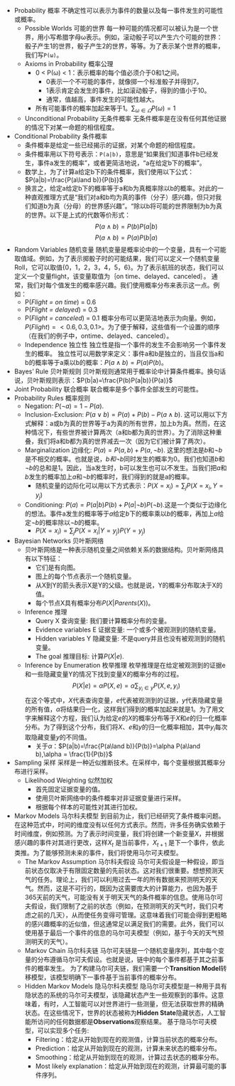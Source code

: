 - Probability 概率
	不确定性可以表示为事件的数量以及每一事件发生的可能性或概率。
	- Possible Worlds 可能的世界
		每一种可能的情况都可以被认为是一个世界，用小写希腊字母ω表示。例如，滚动骰子可以产生六个可能的世界：骰子产生1的世界，骰子产生2的世界，等等。为了表示某个世界的概率，我们写`P(ω)`。
	- Axioms in Probability 概率公理
		- 0 < P(ω) < 1：表示概率的每个值必须介于0和1之间。
			- 0表示一个不可能的事件，就像掷一个标准骰子并得到7。
			- 1表示肯定会发生的事件，比如滚动骰子，得到的值小于10。
			- 通常，值越高，事件发生的可能性越大。
		- 所有可能事件的概率加起来等于1。$\sum_{\omega\in\varOmega}P(\omega)=1$
	- Unconditional Probability 无条件概率
			无条件概率是在没有任何其他证据的情况下对某一命题的相信程度。
- Conditional Probability 条件概率
	- 条件概率是给定一些已经揭示的证据，对某个命题的相信程度。
	- 条件概率用以下符号表示：`P(a|b)`，意思是“如果我们知道事件b已经发生，事件a发生的概率”，或者更简洁地说，“a在给定b下的概率”。
	- 数学上，为了计算a给定b下的条件概率，我们使用以下公式：$P(a|b)=\frac{P(a\land b)}{P(b)}$
	- 换言之，给定a给定b下的概率等于a和b为真概率除以b的概率。对此的一种直观推理方式是“我们对a和b均为真的事件（分子）感兴趣，但只对我们知道b为真（分母）的世界感兴趣”。“除以b将可能的世界限制为b为真的世界。以下是上式的代数等价形式：$$P(a\land b)=P(b)P(a|b)$$$$P(a\land b)=P(a)P(b|a)$$
- Random Variables 随机变量
	随机变量是概率论中的一个变量，具有一个可能取值域。例如，为了表示掷骰子时的可能结果，我们可以定义一个随机变量Roll，它可以取值{0，1，2，3，4，5，6}。为了表示航班的状态，我们可以定义一个变量flight，该变量取值为｛on time、delayed、canceled｝。
	通常，我们对每个值发生的概率感兴趣。我们使用概率分布来表示这一点。例如：
	 - P(_Flight = on time_) = 0.6
	-   P(_Flight = delayed_) = 0.3
	-   P(_Flight = canceled_) = 0.1
	概率分布可以更简洁地表示为向量。例如，$P(Flight)=<0.6, 0.3, 0.1>$。为了便于解释，这些值有一个设置的顺序（在我们的例子中，ontime、delayed、canceled）。
	- Independence 独立性
		独立性是指一个事件的发生不会影响另一个事件发生的概率。
		独立性可以用数学来定义：事件a和b是独立的，当且仅当a和b的概率等于a乘以b的概率：$P(a\land b)=P(a)P(b)$。
- Bayes’ Rule 贝叶斯规则
	贝叶斯规则通常用于概率论中计算条件概率。换句话说，贝叶斯规则表示：$P(b|a)=\frac{P(b)P(a|b)}{P(a)}$
- Joint Probability 联合概率
	联合概率是多个事件全部发生的可能性。
- Probability Rules 概率规则
	- Negation: $P(¬a) = 1 - P(a)$. 
	- Inclusion-Exclusion: $P(a \lor b) = P(a) + P(b) - P(a\land b)$. 这可以用以下方式解释：a或b为真的世界等于a为真的所有世界，加上b为真。然而，在这种情况下，有些世界被计算两次（a和b都为真的世界）。为了消除这种重叠，我们将a和b都为真的世界减去一次（因为它们被计算了两次）。
	- Marginalization 边缘化: $P(a) = P(a, b) + P(a, ¬b)$. 这里的想法是$b$和$\lnot b$是不相交的概率。也就是说，$b$$和$$\lnot b$同时发生的概率为0。我们也知道$b$和$\lnot b$的总和是1。因此，当a发生时，b可以发生也可以不发生。当我们把$a$和$b$发生的概率加上$a$和$\lnot b$的概率时，我们得到的就是a的概率。
		- 随机变量的边际化可以用以下方式表示：$P(X=x_i)=\sum_{j}P(X=x_i,Y=y_j)$
	- Conditioning: $P(a) = P(a | b)P(b) + P(a | ¬b)P(¬b)$.这是一个类似于边缘化的想法。事件a发生的概率等于$a$给定$b$下的概率乘以$b$的概率，再加上$a$给定$\lnot b$的概率除以$\lnot b$的概率。
		- $P(X=x_i)=\sum_{j}P(X=x_i|Y=y_j)P(Y=y_j)$
- Bayesian Networks 贝叶斯网络
	- 贝叶斯网络是一种表示随机变量之间依赖关系的数据结构。贝叶斯网络具有以下特征：
		- 它们是有向图。
		- 图上的每个节点表示一个随机变量。
		- 从X到Y的箭头表示X是Y的父级。也就是说，Y的概率分布取决于X的值。
		- 每个节点X具有概率分布$P(X|Parents(X))$。
	- Inference 推理
		- Query X 查询变量: 我们要计算概率分布的变量。
		- Evidence variables E 证据变量: 一个或多个被观测到的随机变量。
		- Hidden variables Y 隐藏变量: 不是query并且也没有被观测到的随机变量。
		- The goal 推理目标: 计算$P(X | e)$. 
	- Inference by Enumeration 枚举推理
		枚举推理是在给定被观测到的证据e和一些隐藏变量Y的情况下找到变量X的概率分布的过程。
		$$P(X|e)=\alpha P(X,e)=\alpha \sum_{y_i \in y}P(X,e,y_i)$$
		在这个等式中，$X$代表查询变量，$e$代表被观测到的证据，$y$代表隐藏变量的所有值，$α$将结果归一化，这样我们得到的概率加起来就是1。为了用文字来解释这个方程，我们认为给定$e$的$X$的概率分布等于$X$和$e$的归一化概率分布。为了得到这个分布，我们将$X$、$e$和$y$的归一化概率相加，其中$y_i$每次取隐藏变量$y$的不同值。
		- 关于$\alpha$：$P(a|b)=\frac{P(a\land b)}{P(b)}=\alpha P(a\land b),\alpha = \frac{1}{P(b)}$
- Sampling 采样
	采样是一种近似推断技术。在采样中，每个变量根据其概率分布进行采样。
	- Likelihood Weighting 似然加权
		- 首先固定证据变量的值。
		- 使用贝叶斯网络中的条件概率对非证据变量进行采样。
		- 根据每个样本的可能性对其进行加权。
- Markov Models 马尔科夫模型
	到目前为止，我们已经研究了条件概率问题。在这种范式中，时间的维度没有以任何方式表示。然而，许多任务确实依赖于时间维度，例如预测。为了表示时间变量，我们将创建一个新变量$X$，并根据感兴趣的事件对其进行更改，这样$X_t$ 是当前事件，$X_{t+1}$ 是下一个事件，依此类推。为了能够预测未来的事件，我们将使用马尔可夫模型。
	- The Markov Assumption 马尔科夫假设
		马尔可夫假设是一种假设，即当前状态仅取决于有限固定数量的先前状态。这对我们很重要。想想预测天气的任务。理论上，我们可以利用过去一年的所有数据来预测明天的天气。然而，这是不可行的，既因为这需要庞大的计算能力，也因为基于365天前的天气，可能没有关于明天天气的条件概率的信息。使用马尔可夫假设，我们限制了之前的状态（例如，在预测明天的天气时，我们只考虑之前的几天），从而使任务变得可管理。这意味着我们可能会得到更粗略的感兴趣概率的近似值，但这通常足以满足我们的需要。此外，我们可以使用基于最后一个事件的信息的马尔可夫模型（例如，基于今天的天气预测明天的天气）。
	- Markov Chain 马尔科夫链
		马尔可夫链是一个随机变量序列，其中每个变量的分布遵循马尔可夫假设。也就是说，链中的每个事件都基于其之前事件的概率发生。
		为了构建马尔可夫链，我们需要一个**Transition Model**转移模型，该模型明确下一事件基于当前事件的概率分布。
	- Hidden Markov Models 隐马尔科夫模型
		隐马尔可夫模型是一种用于具有隐状态的系统的马尔可夫模型，该隐藏状态产生一些观察到的事件。这意味着，有时，人工智能可以对世界进行一些测量，但无法获取世界的精确状态。在这些情况下，世界的状态被称为**Hidden State**隐藏状态，人工智能所访问的任何数据都是**Observations**观察结果。
		基于隐马尔可夫模型，可以实现多个任务:
		- Filtering：给定从开始到现在的观测值，计算当前状态的概率分布。
		- Prediction：给定从开始到现在的观测，计算未来状态的概率分布。
		- Smoothing：给定从开始到现在的观测，计算过去状态的概率分布。
		- Most likely explanation：给定从开始到现在的观测，计算最可能的事件序列。